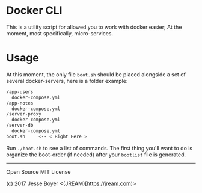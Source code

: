 # Docker CLI

This is a utility script for allowed you to work with docker easier;
At the moment, most specifically, micro-services.

# Usage

At this moment, the only file `boot.sh` should be placed alongside
a set of several docker-servers, here is a folder example:
```sh
/app-users
  docker-compose.yml
/app-notes
  docker-compose.yml
/server-proxy
  docker-compose.yml
/server-db
  docker-compose.yml
boot.sh     <-- < Right Here >
```

Run `./boot.sh` to see a list of commands. The first thing
you'll want to do is organize the boot-order (if needed) after
your `bootlist` file is generated.

---

Open Source MIT License

(c) 2017 Jesse Boyer <(JREAM)[https://jream.com)>
